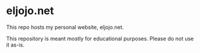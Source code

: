 eljojo.net
==========
This repo hosts my personal website, eljojo.net.

This repository is meant mostly for educational purposes.
Please do not use it as-is.

